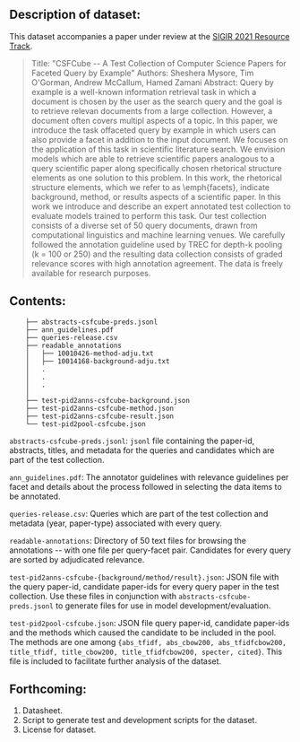 ## Description of dataset:
This dataset accompanies a paper under review at the [SIGIR 2021 Resource Track](http://sigir.org/sigir2021/call-for-resource-papers/index.html).

> Title: "CSFCube -- A Test Collection of Computer Science Papers for Faceted Query by Example"
> Authors: Sheshera Mysore, Tim O'Gorman, Andrew McCallum, Hamed Zamani
> Abstract: Query by example is a well-known information retrieval task in which a document is chosen by the user as the search query and the goal is to retrieve relevan documents from a large collection. However, a document often covers multipl aspects of a topic. In this paper, we introduce the task offaceted query by example in which users can also provide a facet in addition to the input document. We focuses on the application of this task in scientific literature search. We envision models which are able to retrieve scientific papers analogous to a query scientific paper along specifically chosen rhetorical structure elements as one solution to this problem. In this work, the rhetorical structure elements, which we refer to as \emph{facets},  indicate background, method, or results aspects of a scientific paper. In this work we introduce and describe an expert annotated test collection to evaluate models trained to perform this task. Our test collection consists of a diverse set of 50 query documents, drawn from computational linguistics and machine learning venues. We carefully followed the annotation guideline used by TREC for depth-k pooling (k = 100 or 250) and the resulting data collection consists of graded relevance scores with high annotation agreement. The data is freely available for research purposes.

## Contents:

		├── abstracts-csfcube-preds.jsonl
		├── ann_guidelines.pdf
		├── queries-release.csv
		├── readable_annotations
		│   ├── 10010426-method-adju.txt
		│   ├── 10014168-background-adju.txt
		│	.
		│	.
		│	.	
		│
		├── test-pid2anns-csfcube-background.json
		├── test-pid2anns-csfcube-method.json
		├── test-pid2anns-csfcube-result.json
		└── test-pid2pool-csfcube.json

`abstracts-csfcube-preds.jsonl`: `jsonl` file containing the paper-id, abstracts, titles, and metadata for the queries and candidates which are part of the test collection.

`ann_guidelines.pdf`: The annotator guidelines with relevance guidelines per facet and details about the process followed in selecting the data items to be annotated.

`queries-release.csv`: Queries which are part of the test collection and metadata (year, paper-type) associated with every query.

`readable-annotations`: Directory of 50 text files for browsing the annotations -- with one file per query-facet pair. Candidates for every query are sorted by adjudicated relevance.

`test-pid2anns-csfcube-{background/method/result}.json`: JSON file with the query paper-id, candidate paper-ids for every query paper in the test collection. Use these files in conjunction with `abstracts-csfcube-preds.jsonl` to generate files for use in model development/evaluation. 

`test-pid2pool-csfcube.json`: JSON file query paper-id, candidate paper-ids and the methods which caused the candidate to be included in the pool. The methods are one among `{abs_tfidf, abs_cbow200, abs_tfidfcbow200, title_tfidf, title_cbow200, title_tfidfcbow200, specter, cited}`. This file is included to facilitate further analysis of the dataset.

## Forthcoming:
1. Datasheet.
2. Script to generate test and development scripts for the dataset. 
3. License for dataset.

